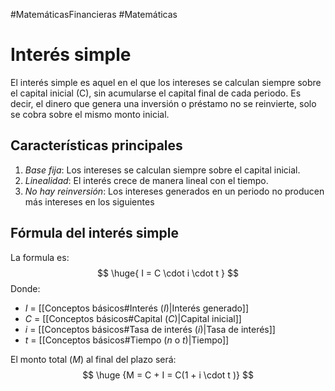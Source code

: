 #MatemáticasFinancieras #Matemáticas 
# Interés simple

El interés simple es aquel en el que los intereses se calculan siempre sobre el capital inicial (C), sin acumularse el capital final de cada periodo. Es decir, el dinero que genera una inversión o préstamo no se reinvierte, solo se cobra sobre el mismo monto inicial.

## Características principales

1. *Base fija*: Los intereses se calculan siempre sobre el capital inicial.
2. *Linealidad*: El interés crece de manera lineal con el tiempo.
3. *No hay reinversión*: Los intereses generados en un periodo no producen más intereses en los siguientes

## Fórmula del interés simple

La formula es:
$$
\huge{ I = C \cdot i \cdot t }
$$
Donde:
- $I$ = [[Conceptos básicos#Interés ($I$)|Interés generado]]
- $C$ = [[Conceptos básicos#Capital ($C$)|Capital inicial]]
- $i$ = [[Conceptos básicos#Tasa de interés ($i$)|Tasa de interés]]
- $t$ = [[Conceptos básicos#Tiempo ($n$ o $t$)|Tiempo]]

El monto total ($M$) al final del plazo será:
$$ \huge {M = C + I = C(1 + i \cdot t )} $$
